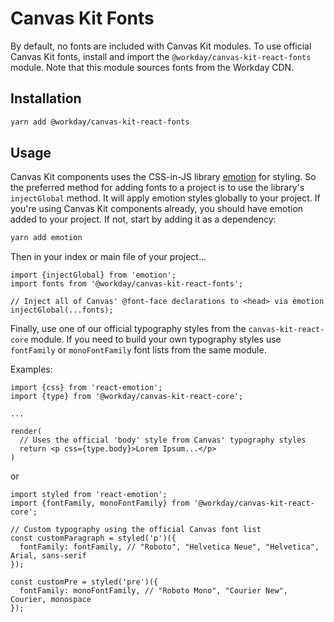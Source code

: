# Canvas Kit Fonts

By default, no fonts are included with Canvas Kit modules. To use official Canvas Kit fonts, install
and import the `@workday/canvas-kit-react-fonts` module. Note that this module sources fonts from
the Workday CDN.

## Installation

```sh
yarn add @workday/canvas-kit-react-fonts
```

## Usage

Canvas Kit components uses the CSS-in-JS library [emotion](https://emotion.sh) for styling. So the
preferred method for adding fonts to a project is to use the library's `injectGlobal` method. It
will apply emotion styles globally to your project. If you're using Canvas Kit components already,
you should have emotion added to your project. If not, start by adding it as a dependency:

```sh
yarn add emotion
```

Then in your index or main file of your project...

```tsx
import {injectGlobal} from 'emotion';
import fonts from '@workday/canvas-kit-react-fonts';

// Inject all of Canvas' @font-face declarations to <head> via emotion
injectGlobal(...fonts);
```

Finally, use one of our official typography styles from the `canvas-kit-react-core` module. If you
need to build your own typography styles use `fontFamily` or `monoFontFamily` font lists from the
same module.

Examples:

```tsx
import {css} from 'react-emotion';
import {type} from '@workday/canvas-kit-react-core';

...

render(
  // Uses the official 'body' style from Canvas' typography styles
  return <p css={type.body}>Lorem Ipsum...</p>
)
```

or

```tsx
import styled from 'react-emotion';
import {fontFamily, monoFontFamily} from '@workday/canvas-kit-react-core';

// Custom typography using the official Canvas font list
const customParagraph = styled('p')({
  fontFamily: fontFamily, // "Roboto", "Helvetica Neue", "Helvetica", Arial, sans-serif
});

const customPre = styled('pre')({
  fontFamily: monoFontFamily, // "Roboto Mono", "Courier New", Courier, monospace
});
```
